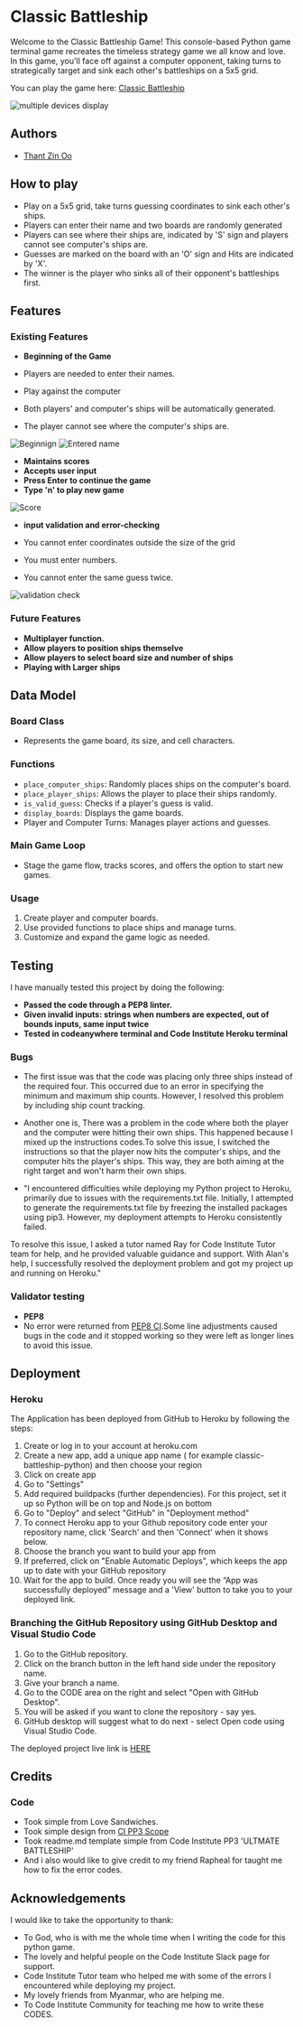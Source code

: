 # Classic Battleship

Welcome to the Classic Battleship Game! This console-based Python game terminal game recreates the timeless strategy game we all know and love. In this game, you'll face off against a computer opponent, taking turns to strategically target and sink each other's battleships on a 5x5 grid.

You can play the game here: [Classic Battleship](https://classic-battleship-python-b7cb6f939551.herokuapp.com/)

![multiple devices display](media/responsive.png)

## Authors

- [Thant Zin Oo](https://github.com/ThomasThantZin)


## How to play

- Play on a 5x5 grid, take turns guessing coordinates to sink each other's ships.
- Players can enter their name and two boards are randomly generated
- Players can see where their ships are, indicated by 'S' sign and players cannot see computer's ships are.
- Guesses are marked on the board with an 'O' sign and Hits are indicated by 'X'.
- The winner is the player who sinks all of their opponent's battleships first.

## Features

### Existing Features

- **Beginning of the Game**

- Players are needed to enter their names.
- Play against the computer
- Both players' and computer's ships will be automatically generated.
- The player cannot see where the computer's ships are.

![Beginnign](media/intro.png)
![Entered name](media/begin.png)

- **Maintains scores**
- **Accepts user input**
- **Press Enter to continue the game**
- **Type 'n' to play new game**

![Score](media/guess.png)

- **input validation and error-checking**

- You cannot enter coordinates outside the size of the grid
- You must enter numbers.
- You cannot enter the same guess twice.

![validation check](media/valid.png)

### Future Features

- **Multiplayer function.**
- **Allow players to position ships themselve**
- **Allow players to select board size and number of ships**
- **Playing with Larger ships**

## Data Model


### Board Class

- Represents the game board, its size, and cell characters.

### Functions

- `place_computer_ships`: Randomly places ships on the computer's board.
- `place_player_ships`: Allows the player to place their ships randomly.
- `is_valid_guess`: Checks if a player's guess is valid.
- `display_boards`: Displays the game boards.
- Player and Computer Turns: Manages player actions and guesses.

### Main Game Loop

- Stage the game flow, tracks scores, and offers the option to start new games.

### Usage

1. Create player and computer boards.
2. Use provided functions to place ships and manage turns.
3. Customize and expand the game logic as needed.

## Testing

I have manually tested this project by doing the following:

- **Passed the code through a PEP8 linter.**
- **Given invalid inputs: strings when numbers are expected, out of bounds inputs, same input twice**
- **Tested in codeanywhere terminal and Code Institute Heroku terminal**

### Bugs

- The first issue was that the code was placing only three ships instead of the required four. This occurred due to an error in specifying the minimum and maximum ship counts. However, I resolved this problem by including ship count tracking.

- Another one is, There was a problem in the code where both the player and the computer were hitting their own ships. This happened because I mixed up the instructions codes.To solve this issue, I switched the instructions so that the player now hits the computer's ships, and the computer hits the player's ships. This way, they are both aiming at the right target and won't harm their own ships.

- "I encountered difficulties while deploying my Python project to Heroku, primarily due to issues with the requirements.txt file. Initially, I attempted to generate the requirements.txt file by freezing the installed packages using pip3. However, my deployment attempts to Heroku consistently failed.

To resolve this issue, I asked a tutor named Ray for Code Institute Tutor team for help, and he provided valuable guidance and support. With Alan's help, I successfully resolved the deployment problem and got my project up and running on Heroku."

### Validator testing
- **PEP8**
- No error were returned from [PEP8 CI](https://pep8ci.herokuapp.com/).Some line adjustments caused bugs in the code and it stopped working so they were left as longer lines to avoid this issue.

## Deployment

### Heroku

The Application has been deployed from GitHub to Heroku by following the steps:

1. Create or log in to your account at heroku.com
2. Create a new app, add a unique app name ( for example classic-battleship-python) and then choose your region
3. Click on create app
4. Go to "Settings"
5. Add required buildpacks (further dependencies). For this project, set it up so Python will be on top and Node.js on bottom
6. Go to "Deploy" and select "GitHub" in "Deployment method"
7. To connect Heroku app to your Github repository code enter your repository name, click 'Search' and then 'Connect' when it shows below.
8.  Choose the branch you want to build your app from
9. If preferred, click on "Enable Automatic Deploys", which keeps the app up to date with your GitHub repository
10. Wait for the app to build. Once ready you will see the “App was successfully deployed” message and a 'View' button to take you to your deployed link.

### Branching the GitHub Repository using GitHub Desktop and Visual Studio Code
1. Go to the GitHub repository.
2. Click on the branch button in the left hand side under the repository name.
3. Give your branch a name.
4. Go to the CODE area on the right and select "Open with GitHub Desktop".
5. You will be asked if you want to clone the repository - say yes.
6. GitHub desktop will suggest what to do next - select Open code using Visual Studio Code.
   
The deployed project live link is [HERE](https://classic-battleship-python-b7cb6f939551.herokuapp.com/)

## Credits

### Code

- Took simple from Love Sandwiches.
- Took simple design from [CI PP3 Scope](https://www.youtube.com/watch?time_continue=283&v=4sqtzZQpDJE&embeds_referring_euri=https%3A%2F%2Flearn.codeinstitute.net%2F&embeds_referring_origin=https%3A%2F%2Flearn.codeinstitute.net&source_ve_path=NzY3NTg&feature=emb_yt_watermark)
- Took readme.md template simple from Code Institute PP3 'ULTMATE BATTLESHIP'
- And i also would like to give credit to my friend Rapheal for taught me how to fix the error codes.

## Acknowledgements

I would like to take the opportunity to thank:

- To God, who is with me the whole time when I writing the code for this python game.
- The lovely and helpful people on the Code Institute Slack page for support.
- Code Institute Tutor team who helped me with some of the errors I encountered while deploying my project.
- My lovely friends from Myanmar, who are helping me.
- To Code Institute Community for teaching me how to write these CODES.

